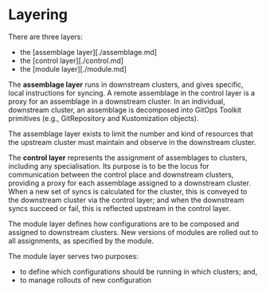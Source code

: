 <!-- -*- fill-column: 100 -*- -->
# Layering

There are three layers:

 - the [assemblage layer][./assemblage.md]
 - the [control layer][./control.md]
 - the [module layer][./module.md]

The **assemblage layer** runs in downstream clusters, and gives specific, local instructions for
syncing. A remote assemblage in the control layer is a proxy for an assemblage in a downstream
cluster. In an individual, downstream cluster, an assemblage is decomposed into GitOps Toolkit
primitives (e.g., GitRepository and Kustomization objects).

The assemblage layer exists to limit the number and kind of resources that the upstream cluster must
maintain and observe in the downstream cluster.

The **control layer** represents the assignment of assemblages to clusters, including any
specialisation. Its purpose is to be the locus for communication between the control place and
downstream clusters, providing a proxy for each assemblage assigned to a downstream cluster. When a
new set of syncs is calculated for the cluster, this is conveyed to the downstream cluster via the
control layer; and when the downstream syncs succeed or fail, this is reflected upstream in the
control layer.

The module layer defines how configurations are to be composed and assigned to downstream
clusters. New versions of modules are rolled out to all assignments, as specified by the module.

The module layer serves two purposes:

 - to define which configurations should be running in which clusters; and,
 - to manage rollouts of new configuration

